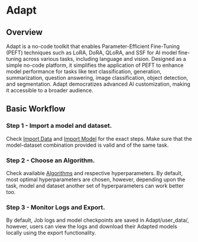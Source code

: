 # Adapt

## Overview

Adapt is a no-code toolkit that enables Parameter-Efficient Fine-Tuning (PEFT) techniques such as LoRA, DoRA, QLoRA, and SSF for AI model fine-tuning across various tasks, including language and vision. Designed as a simple no-code platform, it simplifies the application of PEFT to enhance model performance for tasks like text classification, generation, summarization, question answering, image classification, object detection, and segmentation. Adapt democratizes advanced AI customization, making it accessible to a broader audience.

## Basic Workflow

### Step 1 - Import a model and dataset.

Check [Import Data](../dataset.md) and [Import Model](../model.md) for the exact steps. Make sure that the model-dataset combination provided is valid and of the same task.

### Step 2 - Choose an Algorithm.

Check available [Algorithms](./algorithms.md) and respective hyperparameters. By default, most optimal hyperparameters are chosen, however, depending upon the task, model and dataset another set of hyperparameters can work better too.

### Step 3 - Monitor Logs and Export.

By default, Job logs and model checkpoints are saved in Adapt/user_data/, however, users can view the logs and download their Adapted models locally using the export functionality.